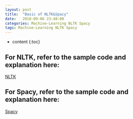 ```yaml
---
layout: post
title:  "Basic of NLTK&Spacy"
date:   2018-09-06 23:48:00
categories: Machine-Learning NLTK Spacy
tags: Machine-Learning NLTK Spacy
---
```


* content
{:toc}

## For NLTK, refer to the sample code and explanation here: 
[NLTK][1]
## For Spacy, refer to the sample code and explanation here: 
[Spacy][2]

[1]: https://github.com/love-douya/Machine-Learning/blob/master/NLTK_Learning.py
[2]: https://github.com/love-douya/Machine-Learning/blob/master/SpaCy_Learning.py

